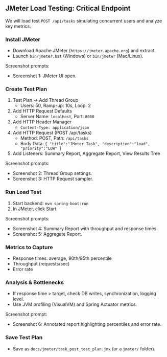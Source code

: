 ## JMeter Load Testing: Critical Endpoint

We will load test `POST /api/tasks` simulating concurrent users and analyze key metrics.

### Install JMeter
- Download Apache JMeter (`https://jmeter.apache.org`) and extract.
- Launch `bin/jmeter.bat` (Windows) or `bin/jmeter` (Mac/Linux).

Screenshot prompts:
- Screenshot 1: JMeter UI open.

### Create Test Plan
1. Test Plan → Add Thread Group
   - Users: 50, Ramp-up: 10s, Loop: 2
2. Add HTTP Request Defaults
   - Server Name: `localhost`, Port: `8080`
3. Add HTTP Header Manager
   - `Content-Type: application/json`
4. Add HTTP Request (POST /api/tasks)
   - Method: POST, Path: `/api/tasks`
   - Body Data: `{ "title":"JMeter Task", "description":"load", "priority":"LOW" }`
5. Add Listeners: Summary Report, Aggregate Report, View Results Tree

Screenshot prompts:
- Screenshot 2: Thread Group settings.
- Screenshot 3: HTTP Request sampler.

### Run Load Test
1. Start backend: `mvn spring-boot:run`
2. In JMeter, click Start.

Screenshot prompts:
- Screenshot 4: Summary Report with throughput and response times.
- Screenshot 5: Aggregate Report.

### Metrics to Capture
- Response times: average, 90th/95th percentile
- Throughput (requests/sec)
- Error rate

### Analysis & Bottlenecks
- If response time > target, check DB writes, synchronization, logging level.
- Use JVM profiling (VisualVM) and Spring Actuator metrics.

Screenshot prompt:
- Screenshot 6: Annotated report highlighting percentiles and error rate.

### Save Test Plan
- Save as `docs/jmeter/task_post_test_plan.jmx` (or a `jmeter/` folder).


